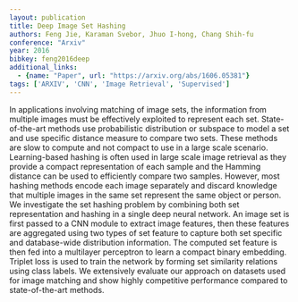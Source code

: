 ```yaml
---
layout: publication
title: Deep Image Set Hashing
authors: Feng Jie, Karaman Svebor, Jhuo I-hong, Chang Shih-fu
conference: "Arxiv"
year: 2016
bibkey: feng2016deep
additional_links:
  - {name: "Paper", url: "https://arxiv.org/abs/1606.05381"}
tags: ['ARXIV', 'CNN', 'Image Retrieval', 'Supervised']
---
```

<p>In applications involving matching of image sets, the information
from multiple images must be effectively exploited to represent each
set. State-of-the-art methods use probabilistic distribution or subspace
to model a set and use specific distance measure to compare two sets.
These methods are slow to compute and not compact to use in a large
scale scenario. Learning-based hashing is often used in large scale
image retrieval as they provide a compact representation of each sample
and the Hamming distance can be used to efficiently compare two samples.
However, most hashing methods encode each image separately and discard
knowledge that multiple images in the same set represent the same object
or person. We investigate the set hashing problem by combining both set
representation and hashing in a single deep neural network. An image set
is first passed to a CNN module to extract image features, then these
features are aggregated using two types of set feature to capture both
set specific and database-wide distribution information. The computed
set feature is then fed into a multilayer perceptron to learn a compact
binary embedding. Triplet loss is used to train the network by forming
set similarity relations using class labels. We extensively evaluate our
approach on datasets used for image matching and show highly competitive
performance compared to state-of-the-art methods.</p>
